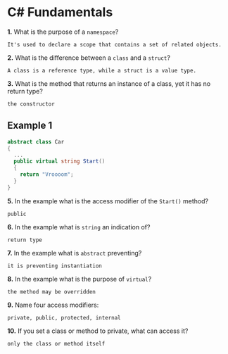 # C# Fundamentals


**1.** What is the purpose of a `namespace`?
<!-- enter you answer in the space below -->
```
It's used to declare a scope that contains a set of related objects.
```
**2.** What is the difference between a `class` and a `struct`?
<!-- enter you answer in the space below -->
```
A class is a reference type, while a struct is a value type.
```
**3.** What is the method that returns an instance of a class, yet it has no return type?
<!-- enter you answer in the space below -->
```
the constructor
```
## Example 1
```c#
abstract class Car
{
  ...
  public virtual string Start()
  {
    return "Vroooom";
  }
}
```
**5.** In the example what is the access modifier of the `Start()` method?
<!-- enter you answer in the space below -->
```
public
```
**6.** In the example what is `string` an indication of?
<!-- enter you answer in the space below -->
```
return type
```
**7.** In the example what is `abstract` preventing?
<!-- enter you answer in the space below -->
```
it is preventing instantiation
```
**8.** In the example what is the purpose of `virtual`?
<!-- enter you answer in the space below -->
```
the method may be overridden
```
**9.** Name four access modifiers:
<!-- enter you answer in the space below -->
```
private, public, protected, internal
```
**10.** If you set a class or method to private, what can access it?
<!-- enter you answer in the space below -->
```
only the class or method itself
```